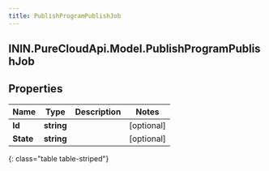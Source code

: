 ```yaml
---
title: PublishProgramPublishJob
---
```

## ININ.PureCloudApi.Model.PublishProgramPublishJob

## Properties

|Name | Type | Description | Notes|
|------------ | ------------- | ------------- | -------------|
| **Id** | **string** |  | [optional] |
| **State** | **string** |  | [optional] |
{: class="table table-striped"}


